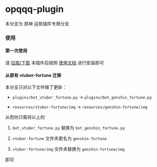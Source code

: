 # opqqq-plugin

本分支为 原神 运势插件专用分支

### 使用

#### 第一次使用

请 [拉取/下载](https://github.com/opq-osc/opqqq-plugin/releases) 本插件后按照 [使用文档](https://opq-osc.github.io/opqqq-plugin-press) 进行安装即可

#### 从原有 vtuber-fortune 迁移

本分支只对以下文件做了更新：

 * `plugins/bot_vtuber_fortune.py` -> `plugins/bot_genshin_fortune.py`

 * `resources/vtuber-fortune/img` -> `resources/genshin-fortune/img`

从而你只需将以上的 

1. `bot_vtuber_fortune.py` 替换为 `bot_genshin_fortune.py`

2. `vtuber-fortune` 文件夹更名为 `genshin-fortune`

3. `vtuber-fortune/img` 文件夹替换为 `genshin-fortune/img`

即可





